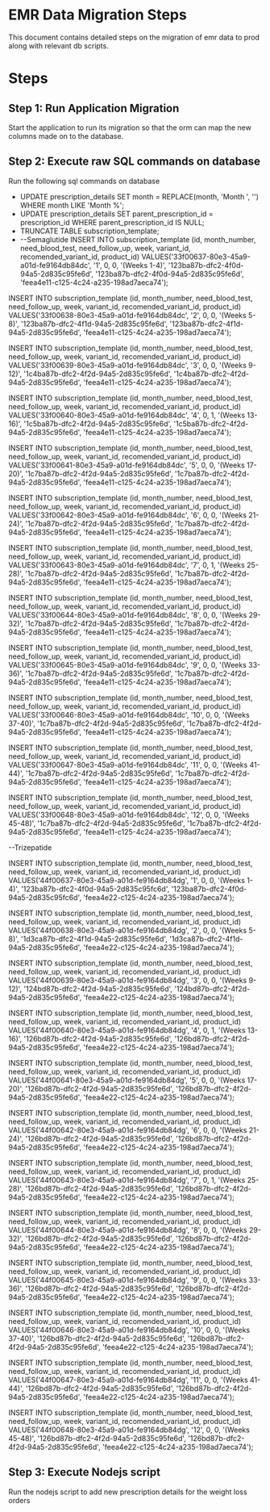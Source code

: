 # EMR Data Migration Steps
This document contains detailed steps on the migration of emr data to prod along with relevant db scripts.


# Steps

## Step 1: Run Application Migration

Start the application to run its migration so that the orm can map the new columns made on to the database.

## Step 2: Execute raw SQL commands on database

Run the following sql commands on database

- UPDATE prescription_details SET  month  =  REPLACE(month, 'Month ', '') WHERE  month  LIKE  'Month %';
- UPDATE prescription_details SET parent_prescription_id = prescription_id WHERE parent_prescription_id IS  NULL;
- TRUNCATE  TABLE subscription_template;
- --Semaglutide
INSERT INTO subscription_template 
(id, month_number, need_blood_test, need_follow_up, week, variant_id, recomended_variant_id, product_id)
VALUES('33f00637-80e3-45a9-a01d-fe9164db84dc', '1', 0, 0, '(Weeks 1-4)', '123ba87b-dfc2-4f0d-94a5-2d835c95fe6d', '123ba87b-dfc2-4f0d-94a5-2d835c95fe6d', 'feea4e11-c125-4c24-a235-198ad7aeca74');

INSERT INTO subscription_template
(id, month_number, need_blood_test, need_follow_up, week, variant_id, recomended_variant_id, product_id)
VALUES('33f00638-80e3-45a9-a01d-fe9164db84dc', '2', 0, 0, '(Weeks 5-8)', '123ba87b-dfc2-4f1d-94a5-2d835c95fe6d', '123ba87b-dfc2-4f1d-94a5-2d835c95fe6d', 'feea4e11-c125-4c24-a235-198ad7aeca74');

INSERT INTO subscription_template
(id, month_number, need_blood_test, need_follow_up, week, variant_id, recomended_variant_id, product_id)
VALUES('33f00639-80e3-45a9-a01d-fe9164db84dc', '3', 0, 0, '(Weeks 9-12)', '1c4ba87b-dfc2-4f2d-94a5-2d835c95fe6d', '1c4ba87b-dfc2-4f2d-94a5-2d835c95fe6d', 'feea4e11-c125-4c24-a235-198ad7aeca74');

INSERT INTO subscription_template
(id, month_number, need_blood_test, need_follow_up, week, variant_id, recomended_variant_id, product_id)
VALUES('33f00640-80e3-45a9-a01d-fe9164db84dc', '4', 0, 1, '(Weeks 13-16)', '1c5ba87b-dfc2-4f2d-94a5-2d835c95fe6d', '1c5ba87b-dfc2-4f2d-94a5-2d835c95fe6d', 'feea4e11-c125-4c24-a235-198ad7aeca74');

INSERT INTO subscription_template
(id, month_number, need_blood_test, need_follow_up, week, variant_id, recomended_variant_id, product_id)
VALUES('33f00641-80e3-45a9-a01d-fe9164db84dc', '5', 0, 0, '(Weeks 17-20)', '1c7ba87b-dfc2-4f2d-94a5-2d835c95fe6d', '1c7ba87b-dfc2-4f2d-94a5-2d835c95fe6d', 'feea4e11-c125-4c24-a235-198ad7aeca74');

INSERT INTO subscription_template
(id, month_number, need_blood_test, need_follow_up, week, variant_id, recomended_variant_id, product_id)
VALUES('33f00642-80e3-45a9-a01d-fe9164db84dc', '6', 0, 0, '(Weeks 21-24)', '1c7ba87b-dfc2-4f2d-94a5-2d835c95fe6d', '1c7ba87b-dfc2-4f2d-94a5-2d835c95fe6d', 'feea4e11-c125-4c24-a235-198ad7aeca74');

INSERT INTO subscription_template
(id, month_number, need_blood_test, need_follow_up, week, variant_id, recomended_variant_id, product_id)
VALUES('33f00643-80e3-45a9-a01d-fe9164db84dc', '7', 0, 1, '(Weeks 25-28)', '1c7ba87b-dfc2-4f2d-94a5-2d835c95fe6d', '1c7ba87b-dfc2-4f2d-94a5-2d835c95fe6d', 'feea4e11-c125-4c24-a235-198ad7aeca74');

INSERT INTO subscription_template
(id, month_number, need_blood_test, need_follow_up, week, variant_id, recomended_variant_id, product_id)
VALUES('33f00644-80e3-45a9-a01d-fe9164db84dc', '8', 0, 0, '(Weeks 29-32)', '1c7ba87b-dfc2-4f2d-94a5-2d835c95fe6d', '1c7ba87b-dfc2-4f2d-94a5-2d835c95fe6d', 'feea4e11-c125-4c24-a235-198ad7aeca74');

INSERT INTO subscription_template
(id, month_number, need_blood_test, need_follow_up, week, variant_id, recomended_variant_id, product_id)
VALUES('33f00645-80e3-45a9-a01d-fe9164db84dc', '9', 0, 0, '(Weeks 33-36)', '1c7ba87b-dfc2-4f2d-94a5-2d835c95fe6d', '1c7ba87b-dfc2-4f2d-94a5-2d835c95fe6d', 'feea4e11-c125-4c24-a235-198ad7aeca74');

INSERT INTO subscription_template
(id, month_number, need_blood_test, need_follow_up, week, variant_id, recomended_variant_id, product_id)
VALUES('33f00646-80e3-45a9-a01d-fe9164db84dc', '10', 0, 0, '(Weeks 37-40)', '1c7ba87b-dfc2-4f2d-94a5-2d835c95fe6d', '1c7ba87b-dfc2-4f2d-94a5-2d835c95fe6d', 'feea4e11-c125-4c24-a235-198ad7aeca74');

INSERT INTO subscription_template
(id, month_number, need_blood_test, need_follow_up, week, variant_id, recomended_variant_id, product_id)
VALUES('33f00647-80e3-45a9-a01d-fe9164db84dc', '11', 0, 0, '(Weeks 41-44)', '1c7ba87b-dfc2-4f2d-94a5-2d835c95fe6d', '1c7ba87b-dfc2-4f2d-94a5-2d835c95fe6d', 'feea4e11-c125-4c24-a235-198ad7aeca74');

INSERT INTO subscription_template
(id, month_number, need_blood_test, need_follow_up, week, variant_id, recomended_variant_id, product_id)
VALUES('33f00648-80e3-45a9-a01d-fe9164db84dc', '12', 0, 0, '(Weeks 45-48)', '1c7ba87b-dfc2-4f2d-94a5-2d835c95fe6d', '1c7ba87b-dfc2-4f2d-94a5-2d835c95fe6d', 'feea4e11-c125-4c24-a235-198ad7aeca74');

--Trizepatide

INSERT INTO subscription_template
(id, month_number, need_blood_test, need_follow_up, week, variant_id, recomended_variant_id, product_id)
VALUES('44f00637-80e3-45a9-a01d-fe9164db84dg', '1', 0, 0, '(Weeks 1-4)', '123ba87b-dfc2-4f0d-94a5-2d835c95fc6d', '123ba87b-dfc2-4f0d-94a5-2d835c95fc6d', 'feea4e22-c125-4c24-a235-198ad7aeca74');

INSERT INTO subscription_template
(id, month_number, need_blood_test, need_follow_up, week, variant_id, recomended_variant_id, product_id)
VALUES('44f00638-80e3-45a9-a01d-fe9164db84dg', '2', 0, 0, '(Weeks 5-8)', '1d3ca87b-dfc2-4f1d-94a5-2d835c95fe6d', '1d3ca87b-dfc2-4f1d-94a5-2d835c95fe6d', 'feea4e22-c125-4c24-a235-198ad7aeca74');

INSERT INTO subscription_template
(id, month_number, need_blood_test, need_follow_up, week, variant_id, recomended_variant_id, product_id)
VALUES('44f00639-80e3-45a9-a01d-fe9164db84dg', '3', 0, 0, '(Weeks 9-12)', '124bd87b-dfc2-4f2d-94a5-2d835c95fe6d', '124bd87b-dfc2-4f2d-94a5-2d835c95fe6d', 'feea4e22-c125-4c24-a235-198ad7aeca74');

INSERT INTO subscription_template
(id, month_number, need_blood_test, need_follow_up, week, variant_id, recomended_variant_id, product_id)
VALUES('44f00640-80e3-45a9-a01d-fe9164db84dg', '4', 0, 1, '(Weeks 13-16)', '126bd87b-dfc2-4f2d-94a5-2d835c95fe6d', '126bd87b-dfc2-4f2d-94a5-2d835c95fe6d', 'feea4e22-c125-4c24-a235-198ad7aeca74');

INSERT INTO subscription_template
(id, month_number, need_blood_test, need_follow_up, week, variant_id, recomended_variant_id, product_id)
VALUES('44f00641-80e3-45a9-a01d-fe9164db84dg', '5', 0, 0, '(Weeks 17-20)', '126bd87b-dfc2-4f2d-94a5-2d835c95fe6d', '126bd87b-dfc2-4f2d-94a5-2d835c95fe6d', 'feea4e22-c125-4c24-a235-198ad7aeca74');

INSERT INTO subscription_template
(id, month_number, need_blood_test, need_follow_up, week, variant_id, recomended_variant_id, product_id)
VALUES('44f00642-80e3-45a9-a01d-fe9164db84dg', '6', 0, 0, '(Weeks 21-24)', '126bd87b-dfc2-4f2d-94a5-2d835c95fe6d', '126bd87b-dfc2-4f2d-94a5-2d835c95fe6d', 'feea4e22-c125-4c24-a235-198ad7aeca74');

INSERT INTO subscription_template
(id, month_number, need_blood_test, need_follow_up, week, variant_id, recomended_variant_id, product_id)
VALUES('44f00643-80e3-45a9-a01d-fe9164db84dg', '7', 0, 1, '(Weeks 25-28)', '126bd87b-dfc2-4f2d-94a5-2d835c95fe6d', '126bd87b-dfc2-4f2d-94a5-2d835c95fe6d', 'feea4e22-c125-4c24-a235-198ad7aeca74');

INSERT INTO subscription_template
(id, month_number, need_blood_test, need_follow_up, week, variant_id, recomended_variant_id, product_id)
VALUES('44f00644-80e3-45a9-a01d-fe9164db84dg', '8', 0, 0, '(Weeks 29-32)', '126bd87b-dfc2-4f2d-94a5-2d835c95fe6d', '126bd87b-dfc2-4f2d-94a5-2d835c95fe6d', 'feea4e22-c125-4c24-a235-198ad7aeca74');

INSERT INTO subscription_template
(id, month_number, need_blood_test, need_follow_up, week, variant_id, recomended_variant_id, product_id)
VALUES('44f00645-80e3-45a9-a01d-fe9164db84dg', '9', 0, 0, '(Weeks 33-36)', '126bd87b-dfc2-4f2d-94a5-2d835c95fe6d', '126bd87b-dfc2-4f2d-94a5-2d835c95fe6d', 'feea4e22-c125-4c24-a235-198ad7aeca74');

INSERT INTO subscription_template
(id, month_number, need_blood_test, need_follow_up, week, variant_id, recomended_variant_id, product_id)
VALUES('44f00646-80e3-45a9-a01d-fe9164db84dg', '10', 0, 0, '(Weeks 37-40)', '126bd87b-dfc2-4f2d-94a5-2d835c95fe6d', '126bd87b-dfc2-4f2d-94a5-2d835c95fe6d', 'feea4e22-c125-4c24-a235-198ad7aeca74');

INSERT INTO subscription_template
(id, month_number, need_blood_test, need_follow_up, week, variant_id, recomended_variant_id, product_id)
VALUES('44f00647-80e3-45a9-a01d-fe9164db84dg', '11', 0, 0, '(Weeks 41-44)', '126bd87b-dfc2-4f2d-94a5-2d835c95fe6d', '126bd87b-dfc2-4f2d-94a5-2d835c95fe6d', 'feea4e22-c125-4c24-a235-198ad7aeca74');

INSERT INTO subscription_template
(id, month_number, need_blood_test, need_follow_up, week, variant_id, recomended_variant_id, product_id)
VALUES('44f00648-80e3-45a9-a01d-fe9164db84dg', '12', 0, 0, '(Weeks 45-48)', '126bd87b-dfc2-4f2d-94a5-2d835c95fe6d', '126bd87b-dfc2-4f2d-94a5-2d835c95fe6d', 'feea4e22-c125-4c24-a235-198ad7aeca74');

## Step 3: Execute Nodejs script

Run the nodejs script to add new prescription details for the weight loss orders